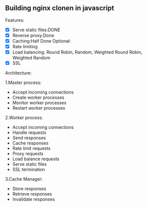 ## Building nginx clonen in javascript

Features:
- [x] Serve static files:DONE
- [x] Reverse proxy:Done
- [x] Caching:Half Done
Optional:
- [x] Rate limiting
- [x] Load balancing: Round Robin, Random, Weighted Round Robin, Weighted Random
- [x] SSL

Architecture:

1.Master process:
- Accept incoming connections
- Create worker processes
- Monitor worker processes
- Restart worker processes

2.Worker process:
- Accept incoming connections
- Handle requests
- Send responses
- Cache responses
- Rate limit requests
- Proxy requests
- Load balance requests
- Serve static files
- SSL termination

3.Cache Manager:
- Store responses
- Retrieve responses
- Invalidate responses






